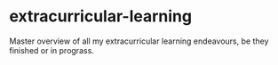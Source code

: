 # extracurricular-learning
Master overview of all my extracurricular learning endeavours, be they finished or in prograss.
